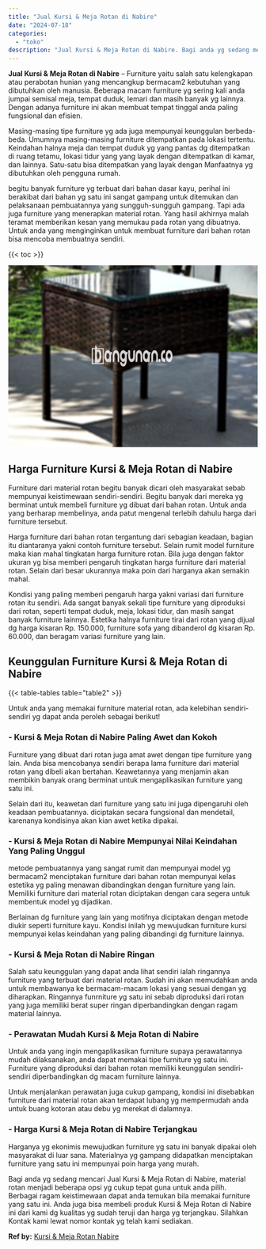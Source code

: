```yaml
---
title: "Jual Kursi & Meja Rotan di Nabire"
date: "2024-07-18"
categories: 
  - "toko"
description: "Jual Kursi & Meja Rotan di Nabire. Bagi anda yg sedang mencari Jual Kursi & Meja Rotan di Nabire, material rotan menjadi beberapa opsi yg cukup tepat guna un..."
---
```


**Jual Kursi & Meja Rotan di Nabire** – Furniture yaitu salah satu kelengkapan atau perabotan hunian yang mencangkup bermacam2 kebutuhan yang dibutuhkan oleh manusia. Beberapa macam furniture yg sering kali anda jumpai semisal meja, tempat duduk, lemari dan masih banyak yg lainnya. Dengan adanya furniture ini akan membuat tempat tinggal anda paling fungsional dan efisien.

Masing-masing tipe furniture yg ada juga mempunyai keunggulan berbeda-beda. Umumnya masing-masing furniture ditempatkan pada lokasi tertentu. Keindahan halnya meja dan tempat duduk yg yang pantas dg ditempatkan di ruang tetamu, lokasi tidur yang yang layak dengan ditempatkan di kamar, dan lainnya. Satu-satu bisa ditempatkan yang layak dengan Manfaatnya yg dibutuhkan oleh pengguna rumah.

begitu banyak furniture yg terbuat dari bahan dasar kayu, perihal ini berakibat dari bahan yg satu ini sangat gampang untuk ditemukan dan pelaksanaan pembuatannya yang sungguh-sungguh gampang. Tapi ada juga furniture yang menerapkan material rotan. Yang hasil akhirnya malah teramat memberikan kesan yang memukau pada rotan yang dibuatnya. Untuk anda yang menginginkan untuk membuat furniture dari bahan rotan bisa mencoba membuatnya sendiri.

{{< toc >}}

![Jual Kursi & Meja Rotan di Nabire](/images/kursi-meja-rotan-murah04.png)

## Harga Furniture Kursi & Meja Rotan di Nabire

Furniture dari material rotan begitu banyak dicari oleh masyarakat sebab mempunyai keistimewaan sendiri-sendiri. Begitu banyak dari mereka yg berminat untuk membeli furniture yg dibuat dari bahan rotan. Untuk anda yang berharap membelinya, anda patut mengenal terlebih dahulu harga dari furniture tersebut.

Harga furniture dari bahan rotan tergantung dari sebagian keadaan, bagian itu diantaranya yakni contoh furniture tersebut. Selain rumit model furniture maka kian mahal tingkatan harga furniture rotan. Bila juga dengan faktor ukuran yg bisa memberi pengaruh tingkatan harga furniture dari material rotan. Selain dari besar ukurannya maka poin dari harganya akan semakin mahal.

Kondisi yang paling memberi pengaruh harga yakni variasi dari furniture rotan itu sendiri. Ada sangat banyak sekali tipe furniture yang diproduksi dari rotan, seperti tempat duduk, meja, lokasi tidur, dan masih sangat banyak furniture lainnya. Estetika halnya furniture tirai dari rotan yang dijual dg harga kisaran Rp. 150.000, furniture sofa yang dibanderol dg kisaran Rp. 60.000, dan beragam variasi furniture yang lain.

## Keunggulan Furniture Kursi & Meja Rotan di Nabire

{{< table-tables table="table2" >}}

Untuk anda yang memakai furniture material rotan, ada kelebihan sendiri-sendiri yg dapat anda peroleh sebagai berikut!

### \- Kursi & Meja Rotan di Nabire Paling Awet dan Kokoh

Furniture yang dibuat dari rotan juga amat awet dengan tipe furniture yang lain. Anda bisa mencobanya sendiri berapa lama furniture dari material rotan yang dibeli akan bertahan. Keawetannya yang menjamin akan membikin banyak orang berminat untuk mengaplikasikan furniture yang satu ini.

Selain dari itu, keawetan dari furniture yang satu ini juga dipengaruhi oleh keadaan pembuatannya. diciptakan secara fungsional dan mendetail, karenanya kondisinya akan kian awet ketika dipakai.

### \- Kursi & Meja Rotan di Nabire Mempunyai Nilai Keindahan Yang Paling Unggul

metode pembuatannya yang sangat rumit dan mempunyai model yg bermacam2 menciptakan furniture dari bahan rotan mempunyai kelas estetika yg paling menawan dibandingkan dengan furniture yang lain. Memiliki furniture dari material rotan diciptakan dengan cara segera untuk membentuk model yg dijadikan.

Berlainan dg furniture yang lain yang motifnya diciptakan dengan metode diukir seperti furniture kayu. Kondisi inilah yg mewujudkan furniture kursi mempunyai kelas keindahan yang paling dibandingi dg furniture lainnya.

### \- Kursi & Meja Rotan di Nabire Ringan

Salah satu keunggulan yang dapat anda lihat sendiri ialah ringannya furniture yang terbuat dari material rotan. Sudah ini akan memudahkan anda untuk membawanya ke bermacam-macam lokasi yang sesuai dengan yg diharapkan. Ringannya funrniture yg satu ini sebab diproduksi dari rotan yang juga memiliki berat super ringan diperbandingkan dengan ragam material lainnya.

### \- Perawatan Mudah Kursi & Meja Rotan di Nabire

Untuk anda yang ingin mengaplikasikan furniture supaya perawatannya mudah dilaksanakan, anda dapat memakai tipe furniture yg satu ini. Furniture yang diproduksi dari bahan rotan memiliki keunggulan sendiri-sendiri diperbandingkan dg macam furniture lainnya.

Untuk menjalankan perawatan juga cukup gampang, kondisi ini disebabkan furniture dari material rotan akan terdapat lubang yg mempermudah anda untuk buang kotoran atau debu yg merekat di dalamnya.

### \- Harga Kursi & Meja Rotan di Nabire Terjangkau

Harganya yg ekonimis mewujudkan furniture yg satu ini banyak dipakai oleh masyarakat di luar sana. Materialnya yg gampang didapatkan menciptakan furniture yang satu ini mempunyai poin harga yang murah.

Bagi anda yg sedang mencari Jual Kursi & Meja Rotan di Nabire, material rotan menjadi beberapa opsi yg cukup tepat guna untuk anda pilih. Berbagai ragam keistimewaan dapat anda temukan bila memakai furniture yang satu ini. Anda juga bisa membeli produk Kursi & Meja Rotan di Nabire ini dari kami dg kualitas yg sudah teruji dan harga yg terjangkau. Silahkan Kontak kami lewat nomor kontak yg telah kami sediakan.

**Ref by:** [Kursi & Meja Rotan Nabire](https://id.wikipedia.org/wiki/Kursi)
